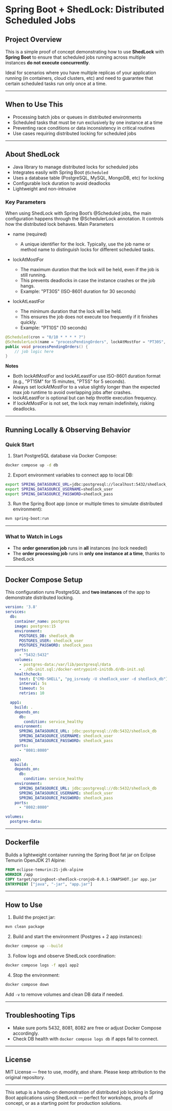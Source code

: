 
# Spring Boot + ShedLock: Distributed Scheduled Jobs    

## Project Overview

This is a simple proof of concept demonstrating how to use **ShedLock** with **Spring Boot** to ensure that scheduled jobs running across multiple instances **do not execute concurrently**.  

Ideal for scenarios where you have multiple replicas of your application running (in containers, cloud clusters, etc) and need to guarantee that certain scheduled tasks run only once at a time.

---

## When to Use This

- Processing batch jobs or queues in distributed environments  
- Scheduled tasks that must be run exclusively by one instance at a time  
- Preventing race conditions or data inconsistency in critical routines  
- Use cases requiring distributed locking for scheduled jobs  

---

## About ShedLock

- Java library to manage distributed locks for scheduled jobs  
- Integrates easily with Spring Boot `@Scheduled`  
- Uses a database table (PostgreSQL, MySQL, MongoDB, etc) for locking  
- Configurable lock duration to avoid deadlocks  
- Lightweight and non-intrusive  

### Key Parameters

When using ShedLock with Spring Boot’s @Scheduled jobs, the main configuration happens through the @SchedulerLock annotation. It controls how the distributed lock behaves.
Main Parameters

- name (required)
   - A unique identifier for the lock. Typically, use the job name or method name to distinguish locks for different scheduled tasks.

- lockAtMostFor
   - The maximum duration that the lock will be held, even if the job is still running.
   - This prevents deadlocks in case the instance crashes or the job hangs.
   - Example: "PT30S" (ISO-8601 duration for 30 seconds)

- lockAtLeastFor
   - The minimum duration that the lock will be held.
   - This ensures the job does not execute too frequently if it finishes quickly.
   - Example: "PT10S" (10 seconds)

```java
@Scheduled(cron = "0/10 * * * * ?")
@SchedulerLock(name = "processPendingOrders", lockAtMostFor = "PT30S", lockAtLeastFor = "PT10S")
public void processPendingOrders() {
    // job logic here
}
```

**Notes**
- Both lockAtMostFor and lockAtLeastFor use ISO-8601 duration format (e.g., "PT15M" for 15 minutes, "PT5S" for 5 seconds).
- Always set lockAtMostFor to a value slightly longer than the expected max job runtime to avoid overlapping jobs after crashes.
- lockAtLeastFor is optional but can help throttle execution frequency.
- If lockAtMostFor is not set, the lock may remain indefinitely, risking deadlocks.


---

## Running Locally & Observing Behavior

### Quick Start

1. Start PostgreSQL database via Docker Compose:

```bash
docker compose up -d db
```

2. Export environment variables to connect app to local DB:

```bash
export SPRING_DATASOURCE_URL=jdbc:postgresql://localhost:5432/shedlock_db
export SPRING_DATASOURCE_USERNAME=shedlock_user
export SPRING_DATASOURCE_PASSWORD=shedlock_pass
```

3. Run the Spring Boot app (once or multiple times to simulate distributed environment):

```bash
mvn spring-boot:run
```

---

### What to Watch in Logs

- The **order generation job** runs in **all** instances (no lock needed)  
- The **order processing job** runs in **only one instance at a time**, thanks to ShedLock  

---

## Docker Compose Setup

This configuration runs PostgreSQL and **two instances** of the app to demonstrate distributed locking.

```yaml
version: '3.8'
services:
  db:
    container_name: postgres
    image: postgres:15
    environment:
      POSTGRES_DB: shedlock_db
      POSTGRES_USER: shedlock_user
      POSTGRES_PASSWORD: shedlock_pass
    ports:
      - "5432:5432"
    volumes:
      - postgres-data:/var/lib/postgresql/data
      - ./db-init.sql:/docker-entrypoint-initdb.d/db-init.sql
    healthcheck:
      test: ["CMD-SHELL", "pg_isready -U shedlock_user -d shedlock_db"]
      interval: 5s
      timeout: 5s
      retries: 10

  app1:
    build: .
    depends_on:
      db:
        condition: service_healthy
    environment:
      SPRING_DATASOURCE_URL: jdbc:postgresql://db:5432/shedlock_db
      SPRING_DATASOURCE_USERNAME: shedlock_user
      SPRING_DATASOURCE_PASSWORD: shedlock_pass
    ports:
      - "8081:8080"

  app2:
    build: .
    depends_on:
      db:
        condition: service_healthy
    environment:
      SPRING_DATASOURCE_URL: jdbc:postgresql://db:5432/shedlock_db
      SPRING_DATASOURCE_USERNAME: shedlock_user
      SPRING_DATASOURCE_PASSWORD: shedlock_pass
    ports:
      - "8082:8080"

volumes:
  postgres-data:
```

---

## Dockerfile

Builds a lightweight container running the Spring Boot fat jar on Eclipse Temurin OpenJDK 21 Alpine:

```dockerfile
FROM eclipse-temurin:21-jdk-alpine
WORKDIR /app
COPY target/springboot-shedlock-cronjob-0.0.1-SNAPSHOT.jar app.jar
ENTRYPOINT ["java", "-jar", "app.jar"]
```

---

## How to Use

1. Build the project jar:

```bash
mvn clean package
```

2. Build and start the environment (Postgres + 2 app instances):

```bash
docker compose up --build
```

3. Follow logs and observe ShedLock coordination:

```bash
docker compose logs -f app1 app2
```

4. Stop the environment:

```bash
docker compose down
```

Add `-v` to remove volumes and clean DB data if needed.

---

## Troubleshooting Tips

- Make sure ports 5432, 8081, 8082 are free or adjust Docker Compose accordingly.
- Check DB health with `docker compose logs db` if apps fail to connect.

---

## License

MIT License — free to use, modify, and share. Please keep attribution to the original repository.

---

This setup is a hands-on demonstration of distributed job locking in Spring Boot applications using ShedLock — perfect for workshops, proofs of concept, or as a starting point for production solutions.
